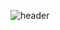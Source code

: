 ![header](https://capsule-render.vercel.app/api?type=rect&fontColor=f5f6fa&color=192a56&height=220&section=header&text=Nest%20Board%Web&fontSize=40)
